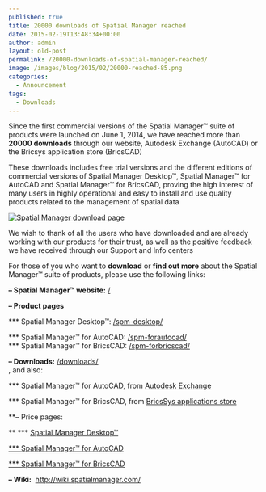 ```yaml
---
published: true
title: 20000 downloads of Spatial Manager reached
date: 2015-02-19T13:48:34+00:00
author: admin
layout: old-post
permalink: /20000-downloads-of-spatial-manager-reached/
image: /images/blog/2015/02/20000-reached-85.png
categories:
  - Announcement
tags:
  - Downloads
---
```

Since the first commercial versions of the Spatial Manager™ suite of products were launched on June 1, 2014, we have reached more than **20000 downloads** through our website, Autodesk Exchange (AutoCAD) or the Bricsys application store (BricsCAD)<!--more-->

These downloads includes free trial versions and the different editions of commercial versions of Spatial Manager Desktop™, Spatial Manager™ for AutoCAD and Spatial Manager™ for BricsCAD, proving the high interest of many users in highly operational and easy to install and use quality products related to the management of spatial data

<a href="/downloads/" target="_blank" rel="nofollow"><img src="/images/blog/2015/02/Spatial-Manager-download-page3.png" alt="Spatial Manager download page" width="625" height="232" srcset="/images/blog/2015/02/Spatial-Manager-download-page3.png 889w, /images/blog/2015/02/Spatial-Manager-download-page3-300x111.png 300w, /images/blog/2015/02/Spatial-Manager-download-page3-624x231.png 624w" sizes="(max-width: 625px) 100vw, 625px" /></a>

We wish to thank of all the users who have downloaded and are already working with our products for their trust, as well as the positive feedback we have received through our Support and Info centers

For those of you who want to **download** or **find out more** about the Spatial Manager™ suite of products, please use the following links:

**&#8211; Spatial Manager™ website:** <a title="Spatial Manager website" href="/" target="_blank" rel="nofollow">/</a>
  
**&#8211; Product pages**
  
\*** Spatial Manager Desktop™: <a title="Spatial Manager Desktop page" href="/spm-desktop/" target="_blank" rel="nofollow">/spm-desktop/</a>
  
\*** Spatial Manager™ for AutoCAD: <a title="Spatial Manager for AutoCAD page" href="/spm-forautocad/" target="_blank" rel="nofollow">/spm-forautocad/<br /> </a>\*** Spatial Manager™ for BricsCAD: <a title="Spatial Manager for BricsCAD page" href="/spm-forbricscad/" target="_blank" rel="nofollow">/spm-forbricscad/</a>
  
**&#8211; Downloads:** <a title="Spatial Manager Downloads page" href="/downloads/" target="_blank" rel="nofollow">/downloads/<br /> </a>, and also:
  
\*** Spatial Manager™ for AutoCAD, from <a title="Autodesk Exchange" href="https://apps.exchange.autodesk.com/All/en/List/Search?searchboxstore=All&facet=&collection=&sort=dateUpdated%2Cdesc&language=en&query=spatial+manager+opencartis" target="_blank" rel="nofollow">Autodesk Exchange</a>
  
\*** Spatial Manager™ for BricsCAD, from <a title="Bricsys applications store" href="https://www.bricsys.com/common/applications/application.jsp?app=899&apploc=1553" target="_blank" rel="nofollow">BricsSys applications store</a>
  
**&#8211; Price pages:
  
** \*** <a title="Spatial Manager Desktop prices page" href="/spm-desktop-prices/" target="_blank" rel="nofollow">Spatial Manager Desktop™</a>
  
<a title="Spatial Manager for AutoCAD prices page" href="/spm-forautocad-prices/" target="_blank" rel="nofollow">*** Spatial Manager™ for AutoCAD</a>
  
<a title="Spatial Manager for BricsCAD prices page" href="/spm-forbricscad-prices/" target="_blank" rel="nofollow">*** Spatial Manager™ for BricsCAD</a>
  
**&#8211; Wiki:**  <a title="Spatial Manager Wiki" href="http://wiki.spatialmanager.com/index.php?title=Main_Page" target="_blank" rel="nofollow">http://wiki.spatialmanager.com/</a>